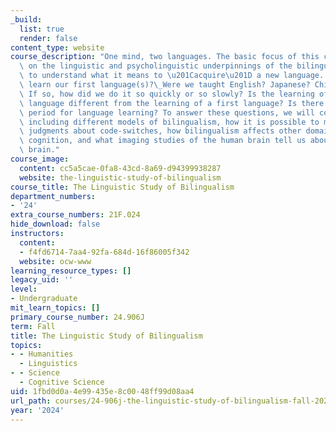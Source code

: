 ```yaml
---
_build:
  list: true
  render: false
content_type: website
course_description: "One mind, two languages. The basic focus of this class will be\
  \ on the linguistic and psycholinguistic underpinnings of the bilingual brain, seeking\
  \ to understand what it means to \u201Cacquire\u201D a new language. How did we\
  \ learn our first language(s)?\_Were we taught English? Japanese? Chinese? Spanish?\
  \ If so, how did we do it so quickly or so slowly? Is the learning of a new target\
  \ language different from the learning of a first language? Is there a critical\
  \ period for language learning? To answer these questions, we will consider topics\
  \ including different models of bilingualism, how it is possible to make grammaticality\
  \ judgments about code-switches, how bilingualism affects other domains of human\
  \ cognition, and what imaging studies of the human brain tell us about the bilingual/multilingual\
  \ brain."
course_image:
  content: cc5a5cae-0fa8-43cd-8a69-d94399938287
  website: the-linguistic-study-of-bilingualism
course_title: The Linguistic Study of Bilingualism
department_numbers:
- '24'
extra_course_numbers: 21F.024
hide_download: false
instructors:
  content:
  - f4fd6714-7aa4-92fa-684d-16f86005f342
  website: ocw-www
learning_resource_types: []
legacy_uid: ''
level:
- Undergraduate
mit_learn_topics: []
primary_course_number: 24.906J
term: Fall
title: The Linguistic Study of Bilingualism
topics:
- - Humanities
  - Linguistics
- - Science
  - Cognitive Science
uid: 1fbd0d0a-4e99-435e-8c00-48ff99d08aa4
url_path: courses/24-906j-the-linguistic-study-of-bilingualism-fall-2024
year: '2024'
---
```

